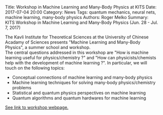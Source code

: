 Title: Workshop in Machine Learning and Many-Body Physics at KITS
Date: 2017-07-04 20:00
Category: News
Tags: quantum mechanics, neural nets, machine learning, many-body physics
Authors: Roger Melko 
Summary: KITS Workshop in Machine Learning and Many-Body Physics (Jun. 28 - Jul. 7, 2017)

The Kavli Institute for Theoretical Sciences at the University of Chinese Acadamy of Sciences presents "Machine Learning and Many-Body Physics", a summer school and workshop.  
The central questions addressed in this workshop are "How is machine learning useful for physics/chemistry ?" and "How can physicists/chemists help with the development of machine learning ?".  In particular, we will touch on the following topics: 
<ul>
<li>Conceptual connections of machine learning and many-body physics</li>
<li>Machine learning techniques for solving many-body physics/chemistry problems</li>
<li>Statistical and quantum physics perspectives on machine learning</li>
<li>Quantum algorithms and quantum hardwares for machine learning</li>
</ul>

<a href="http://kits.ucas.ac.cn/index.php/events/workshop/52-machine-learning-and-many-body-physics-jun-28th-jul-7th-2017">See link to workshop webpage.</a>



